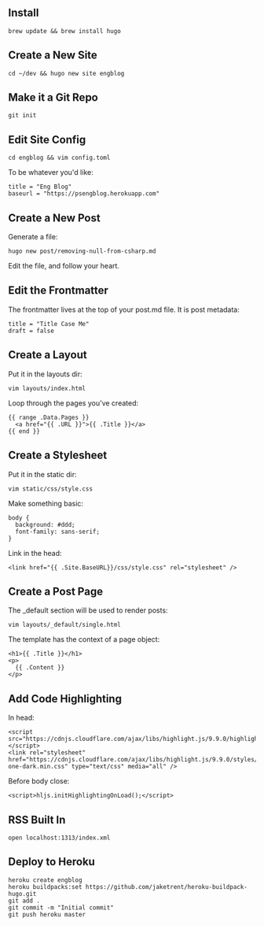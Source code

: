 ## Install

```
brew update && brew install hugo
```

## Create a New Site

```
cd ~/dev && hugo new site engblog
```

## Make it a Git Repo

```
git init
```

## Edit Site Config 

```
cd engblog && vim config.toml
```

To be whatever you'd like:

```
title = "Eng Blog"
baseurl = "https://psengblog.herokuapp.com"
```

## Create a New Post

Generate a file:

```
hugo new post/removing-null-from-csharp.md
```

Edit the file, and follow your heart.

## Edit the Frontmatter

The frontmatter lives at the top of your post.md file.  It is post metadata:

```
title = "Title Case Me"
draft = false
```

## Create a Layout

Put it in the layouts dir:

```
vim layouts/index.html
```

Loop through the pages you've created:

```
{{ range .Data.Pages }}
  <a href="{{ .URL }}">{{ .Title }}</a>
{{ end }}
```

## Create a Stylesheet

Put it in the static dir:

```
vim static/css/style.css
```

Make something basic:

```
body {
  background: #ddd;
  font-family: sans-serif;
}
```

Link in the head:

```
<link href="{{ .Site.BaseURL}}/css/style.css" rel="stylesheet" />
```

## Create a Post Page

The _default section will be used to render posts:

```
vim layouts/_default/single.html
```

The template has the context of a page object:

```
<h1>{{ .Title }}</h1>
<p>
  {{ .Content }}
</p>
```

## Add Code Highlighting

In head:

```
<script src="https://cdnjs.cloudflare.com/ajax/libs/highlight.js/9.9.0/highlight.min.js"></script>
<link rel="stylesheet" href="https://cdnjs.cloudflare.com/ajax/libs/highlight.js/9.9.0/styles/atom-one-dark.min.css" type="text/css" media="all" />
```

Before body close:

```
<script>hljs.initHighlightingOnLoad();</script>
```

## RSS Built In

```
open localhost:1313/index.xml
```

## Deploy to Heroku

```
heroku create engblog
heroku buildpacks:set https://github.com/jaketrent/heroku-buildpack-hugo.git
git add .
git commit -m "Initial commit"
git push heroku master
```
